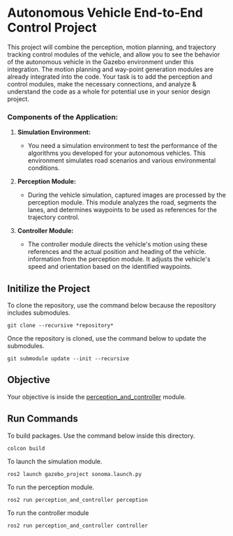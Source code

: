 # Autonomous Vehicle End-to-End Control Project
This project will combine the perception, motion planning, and trajectory tracking control modules of the vehicle, and allow you to see the behavior of the autonomous vehicle in the Gazebo environment under this integration. The motion planning and way-point generation modules are already integrated into the code. Your task is to add the perception and control modules, make the necessary connections, and analyze & understand the code as a whole for potential use in your senior design project.

### Components of the Application:

1. **Simulation Environment:**
   - You need a simulation environment to test the performance of the algorithms you developed for your autonomous vehicles. This environment simulates road scenarios and various environmental conditions.

2. **Perception Module:**
   - During the vehicle simulation, captured images are processed by the perception module. This module analyzes the road, segments the lanes, and determines waypoints to be used as references for the trajectory control.

3. **Controller Module:**
   - The controller module directs the vehicle's motion using these references and the actual position and heading of the vehicle. information from the perception module. It adjusts the vehicle's speed and orientation based on the identified waypoints.

 
## Initilize the Project
To clone the repository, use the command below because the repository includes submodules.
```
git clone --recursive *repository*
```
Once the repository is cloned, use the command below to update the submodules.
```
git submodule update --init --recursive
```
## Objective
Your objective is inside the [perception_and_controller](https://github.com/MrSkyGodz/perception_and_controller/) module.

## Run Commands
To build packages. Use the command below inside this directory.
```
colcon build
```
To launch the simulation module.
```
ros2 launch gazebo_project sonoma.launch.py
```
To run the perception module.
```
ros2 run perception_and_controller perception
```
To run the controller module
```
ros2 run perception_and_controller controller
```
